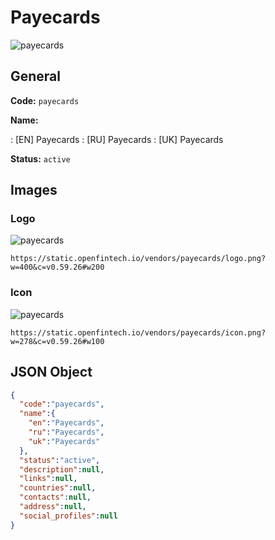 
# Payecards 
![payecards](https://static.openfintech.io/vendors/payecards/logo.png?w=400&c=v0.59.26#w200)  

## General 
 
**Code:** `payecards` 
 
**Name:** 
 
:	[EN] Payecards 
:	[RU] Payecards 
:	[UK] Payecards 
 
**Status:** `active` 
 

## Images 

### Logo 
 
![payecards](https://static.openfintech.io/vendors/payecards/logo.png?w=400&c=v0.59.26#w200)  

```
https://static.openfintech.io/vendors/payecards/logo.png?w=400&c=v0.59.26#w200
```  

### Icon 
 
![payecards](https://static.openfintech.io/vendors/payecards/icon.png?w=278&c=v0.59.26#w100)  

```
https://static.openfintech.io/vendors/payecards/icon.png?w=278&c=v0.59.26#w100
```  

## JSON Object 

```json
{
  "code":"payecards",
  "name":{
    "en":"Payecards",
    "ru":"Payecards",
    "uk":"Payecards"
  },
  "status":"active",
  "description":null,
  "links":null,
  "countries":null,
  "contacts":null,
  "address":null,
  "social_profiles":null
}
```  
